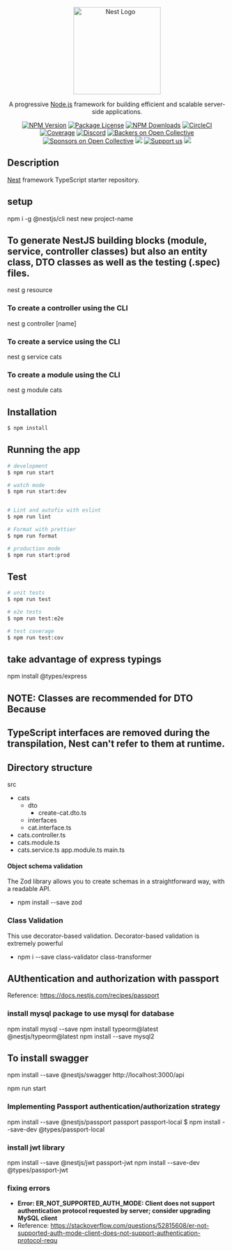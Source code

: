 <p align="center">
  <a href="http://nestjs.com/" target="blank"><img src="https://nestjs.com/img/logo-small.svg" width="200" alt="Nest Logo" /></a>
</p>

[circleci-image]: https://img.shields.io/circleci/build/github/nestjs/nest/master?token=abc123def456
[circleci-url]: https://circleci.com/gh/nestjs/nest

  <p align="center">A progressive <a href="http://nodejs.org" target="_blank">Node.js</a> framework for building efficient and scalable server-side applications.</p>
    <p align="center">
<a href="https://www.npmjs.com/~nestjscore" target="_blank"><img src="https://img.shields.io/npm/v/@nestjs/core.svg" alt="NPM Version" /></a>
<a href="https://www.npmjs.com/~nestjscore" target="_blank"><img src="https://img.shields.io/npm/l/@nestjs/core.svg" alt="Package License" /></a>
<a href="https://www.npmjs.com/~nestjscore" target="_blank"><img src="https://img.shields.io/npm/dm/@nestjs/common.svg" alt="NPM Downloads" /></a>
<a href="https://circleci.com/gh/nestjs/nest" target="_blank"><img src="https://img.shields.io/circleci/build/github/nestjs/nest/master" alt="CircleCI" /></a>
<a href="https://coveralls.io/github/nestjs/nest?branch=master" target="_blank"><img src="https://coveralls.io/repos/github/nestjs/nest/badge.svg?branch=master#9" alt="Coverage" /></a>
<a href="https://discord.gg/G7Qnnhy" target="_blank"><img src="https://img.shields.io/badge/discord-online-brightgreen.svg" alt="Discord"/></a>
<a href="https://opencollective.com/nest#backer" target="_blank"><img src="https://opencollective.com/nest/backers/badge.svg" alt="Backers on Open Collective" /></a>
<a href="https://opencollective.com/nest#sponsor" target="_blank"><img src="https://opencollective.com/nest/sponsors/badge.svg" alt="Sponsors on Open Collective" /></a>
  <a href="https://paypal.me/kamilmysliwiec" target="_blank"><img src="https://img.shields.io/badge/Donate-PayPal-ff3f59.svg"/></a>
    <a href="https://opencollective.com/nest#sponsor"  target="_blank"><img src="https://img.shields.io/badge/Support%20us-Open%20Collective-41B883.svg" alt="Support us"></a>
  <a href="https://twitter.com/nestframework" target="_blank"><img src="https://img.shields.io/twitter/follow/nestframework.svg?style=social&label=Follow"></a>
</p>
  <!--[![Backers on Open Collective](https://opencollective.com/nest/backers/badge.svg)](https://opencollective.com/nest#backer)
  [![Sponsors on Open Collective](https://opencollective.com/nest/sponsors/badge.svg)](https://opencollective.com/nest#sponsor)-->

## Description

[Nest](https://github.com/nestjs/nest) framework TypeScript starter repository.

## setup
npm i -g @nestjs/cli
nest new project-name


## To generate NestJS building blocks (module, service, controller classes) but also an entity class, DTO classes as well as the testing (.spec) files.
nest g resource

### To create a controller using the CLI
nest g controller [name]

### To create a service using the CLI
nest g service cats

### To create a module using the CLI
nest g module cats

## Installation

```bash
$ npm install
```

## Running the app

```bash
# development
$ npm run start

# watch mode
$ npm run start:dev


# Lint and autofix with eslint
$ npm run lint

# Format with prettier
$ npm run format

# production mode
$ npm run start:prod
```

## Test

```bash
# unit tests
$ npm run test

# e2e tests
$ npm run test:e2e

# test coverage
$ npm run test:cov
```


##  take advantage of express typings
npm install @types/express

## NOTE:  Classes are recommended for DTO Because
## TypeScript interfaces are removed during the transpilation, Nest can't refer to them at runtime.

## Directory structure
src
 - cats
    - dto
      - create-cat.dto.ts
    - interfaces
     - cat.interface.ts
  - cats.controller.ts
  - cats.module.ts
  - cats.service.ts
app.module.ts
main.ts


#### Object schema validation
The Zod library allows you to create schemas in a straightforward way, with a readable API.
 - npm install --save zod

### Class Validation
This use decorator-based validation. Decorator-based validation is extremely powerful

 - npm i --save class-validator class-transformer

## AUthentication and authorization with passport
Reference: https://docs.nestjs.com/recipes/passport


### install mysql package to use mysql for database
npm install mysql --save
npm install typeorm@latest @nestjs/typeorm@latest
npm install --save  mysql2


## To install swagger
npm install --save @nestjs/swagger
http://localhost:3000/api

npm run start

### Implementing Passport authentication/authorization strategy
npm install --save @nestjs/passport passport passport-local
$ npm install --save-dev @types/passport-local


### install jwt library
npm install --save @nestjs/jwt passport-jwt
npm install --save-dev @types/passport-jwt

### fixing errors
- **Error: ER_NOT_SUPPORTED_AUTH_MODE: Client does not support authentication protocol requested by server; consider upgrading MySQL client**
- Reference: https://stackoverflow.com/questions/52815608/er-not-supported-auth-mode-client-does-not-support-authentication-protocol-requ


